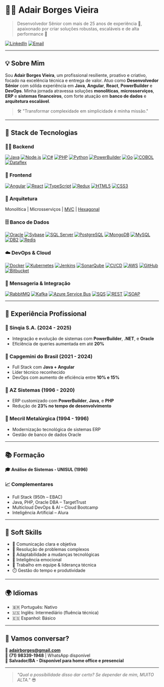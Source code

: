 # 👨‍💻 Adair Borges Vieira

> Desenvolvedor Sênior com mais de 25 anos de experiência 💼, apaixonado por criar soluções robustas, escaláveis e de alta performance 🚀

[![LinkedIn](https://img.shields.io/badge/LinkedIn-adair--borges--vieira-blue?logo=linkedin)](https://www.linkedin.com/in/adair-borges-vieira/)
[![Email](https://img.shields.io/badge/Email-adairborges@gmail.com-red?logo=gmail)](mailto:adairborges@gmail.com)

---

## 💡 Sobre Mim

Sou **Adair Borges Vieira**, um profissional resiliente, proativo e criativo, focado na excelência técnica e entrega de valor. Atuo como **Desenvolvedor Sênior** com sólida experiência em **Java**, **Angular**, **React**, **PowerBuilder** e **DevOps**. Minha jornada atravessa soluções **monolíticas**, **microsserviços**, **ERP** e **sistemas financeiros**, com forte atuação em **banco de dados** e **arquitetura escalável**.

> 🛠️ "Transformar complexidade em simplicidade é minha missão."

---

## 🚀 Stack de Tecnologias

### 👨‍🏭 Backend  
[![Java](https://img.shields.io/badge/Java-ED8B00?logo=java&logoColor=white)](https://www.oracle.com/java/)
[![Node.js](https://img.shields.io/badge/Node.js-339933?logo=nodedotjs&logoColor=white)](https://nodejs.org/)
[![C#](https://img.shields.io/badge/C%23-239120?logo=c-sharp&logoColor=white)](https://learn.microsoft.com/dotnet/csharp/)
[![PHP](https://img.shields.io/badge/PHP-777BB4?logo=php&logoColor=white)](https://www.php.net/)
[![Python](https://img.shields.io/badge/Python-3776AB?logo=python&logoColor=white)](https://www.python.org/)
[![PowerBuilder](https://img.shields.io/badge/PowerBuilder-007ACC?logoColor=white)](https://www.appeon.com/products/powerbuilder.html)
[![Go](https://img.shields.io/badge/Go-00ADD8?logo=go&logoColor=white)](https://go.dev/)
[![COBOL](https://img.shields.io/badge/COBOL-00599C?logoColor=white)](https://www.ibm.com/docs/en/cobol-zos/6.4)
[![Dataflex](https://img.shields.io/badge/Dataflex-004680?logoColor=white)](https://www.dataaccess.com/)

### 🎨 Frontend  
[![Angular](https://img.shields.io/badge/Angular-DD0031?logo=angular&logoColor=white)](https://angular.io/)
[![React](https://img.shields.io/badge/React-61DAFB?logo=react&logoColor=black)](https://reactjs.org/)
[![TypeScript](https://img.shields.io/badge/TypeScript-3178C6?logo=typescript&logoColor=white)](https://www.typescriptlang.org/)
[![Redux](https://img.shields.io/badge/Redux-764ABC?logo=redux&logoColor=white)](https://redux.js.org/)
[![HTML5](https://img.shields.io/badge/HTML5-E34F26?logo=html5&logoColor=white)](https://developer.mozilla.org/docs/Web/HTML)
[![CSS3](https://img.shields.io/badge/CSS3-1572B6?logo=css3&logoColor=white)](https://developer.mozilla.org/docs/Web/CSS)

### 🧱 Arquitetura  
Monolítica | Microsserviços | [MVC](https://pt.wikipedia.org/wiki/MVC) | [Hexagonal](https://alistair.cockburn.us/hexagonal-architecture/)

### 🗄️ Banco de Dados  
[![Oracle](https://img.shields.io/badge/Oracle-F80000?logo=oracle&logoColor=white)](https://www.oracle.com/database/)
[![Sybase](https://img.shields.io/badge/Sybase-003B57?logoColor=white)](https://www.sap.com/products/technology-platform/sybase.html)
[![SQL Server](https://img.shields.io/badge/SQL%20Server-CC2927?logo=microsoftsqlserver&logoColor=white)](https://www.microsoft.com/sql-server)
[![PostgreSQL](https://img.shields.io/badge/PostgreSQL-4169E1?logo=postgresql&logoColor=white)](https://www.postgresql.org/)
[![MongoDB](https://img.shields.io/badge/MongoDB-47A248?logo=mongodb&logoColor=white)](https://www.mongodb.com/)
[![MySQL](https://img.shields.io/badge/MySQL-4479A1?logo=mysql&logoColor=white)](https://www.mysql.com/)
[![DB2](https://img.shields.io/badge/IBM_DB2-003366?logo=ibm&logoColor=white)](https://www.ibm.com/products/db2)
[![Redis](https://img.shields.io/badge/Redis-DC382D?logo=redis&logoColor=white)](https://redis.io/)

### ☁️ DevOps & Cloud  
[![Docker](https://img.shields.io/badge/Docker-2496ED?logo=docker&logoColor=white)](https://www.docker.com/)
[![Kubernetes](https://img.shields.io/badge/Kubernetes-326CE5?logo=kubernetes&logoColor=white)](https://kubernetes.io/)
[![Jenkins](https://img.shields.io/badge/Jenkins-D24939?logo=jenkins&logoColor=white)](https://www.jenkins.io/)
[![SonarQube](https://img.shields.io/badge/SonarQube-4E9BCD?logo=sonarqube&logoColor=white)](https://www.sonarqube.org/)
[![CI/CD](https://img.shields.io/badge/CI/CD-000000?logo=githubactions&logoColor=white)](https://github.com/features/actions)
[![AWS](https://img.shields.io/badge/AWS-232F3E?logo=amazonaws&logoColor=white)](https://aws.amazon.com/)
[![GitHub](https://img.shields.io/badge/GitHub-181717?logo=github&logoColor=white)](https://github.com/)
[![Bitbucket](https://img.shields.io/badge/Bitbucket-0052CC?logo=bitbucket&logoColor=white)](https://bitbucket.org/)

### 📡 Mensageria & Integração  
[![RabbitMQ](https://img.shields.io/badge/RabbitMQ-FF6600?logo=rabbitmq&logoColor=white)](https://www.rabbitmq.com/)
[![Kafka](https://img.shields.io/badge/Kafka-231F20?logo=apachekafka&logoColor=white)](https://kafka.apache.org/)
[![Azure Service Bus](https://img.shields.io/badge/ServiceBus-0078D4?logo=microsoftazure&logoColor=white)](https://learn.microsoft.com/en-us/azure/service-bus-messaging/)
[![SQS](https://img.shields.io/badge/AWS%20SQS-232F3E?logo=amazonaws&logoColor=white)](https://aws.amazon.com/sqs/)
[![REST](https://img.shields.io/badge/REST-005C84?logoColor=white)](https://restfulapi.net/)
[![SOAP](https://img.shields.io/badge/SOAP-01499C?logoColor=white)](https://www.w3schools.com/xml/xml_soap.asp)

---

## 📌 Experiência Profissional

### 🔹 Sinqia S.A. (2024 - 2025)
- Integração e evolução de sistemas com **PowerBuilder**, **.NET**, e **Oracle**
- Eficiência de queries aumentada em até **20%**

### 🔹 Capgemini do Brasil (2021 - 2024)
- Full Stack com **Java + Angular**
- Líder técnico reconhecido
- DevOps com aumento de eficiência entre **10% e 15%**

### 🔹 AZ Sistemas (1996 - 2020)
- ERP customizado com **PowerBuilder**, **Java**, e **PHP**
- Redução de **23% no tempo de desenvolvimento**

### 🔹 Mecril Metalúrgica (1994 - 1996)
- Modernização tecnológica de sistemas ERP
- Gestão de banco de dados Oracle

---

## 📚 Formação

**🎓 Análise de Sistemas - UNISUL (1996)**

### 📈 Complementares
- Full Stack (950h – EBAC)
- Java, PHP, Oracle DBA – TargetTrust
- Multicloud DevOps & AI – Cloud Bootcamp
- Inteligência Artificial – Alura

---

## 🧠 Soft Skills

- 💬 Comunicação clara e objetiva
- 🧩 Resolução de problemas complexos
- 🔄 Adaptabilidade a mudanças tecnológicas
- 🧠 Inteligência emocional
- 👥 Trabalho em equipe & liderança técnica
- ⏱️ Gestão do tempo e produtividade

---

## 🌍 Idiomas

- 🇧🇷 Português: Nativo  
- 🇺🇸 Inglês: Intermediário (fluência técnica)  
- 🇪🇸 Espanhol: Básico

---

## 🤝 Vamos conversar?

📧 **adairborges@gmail.com**  
📱 **(71) 98339-1948** | WhatsApp disponível  
📍 **Salvador/BA - Disponível para home office e presencial**

---

> _"Qual a possibilidade disso dar certo? Se depender de mim, MUITO ALTA."_ 😎

